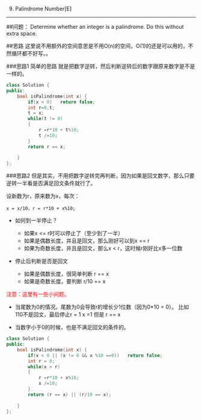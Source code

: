 009. Palindrome Number[E]
---
##问题：
Determine whether an integer is a palindrome. Do this without extra space.

##思路
这里说不用额外的空间意思是不用O(n)的空间，O(1)的还是可以用的，不然循环都不好写。。

###思路1
简单的思路 就是把数字逆转，然后判断逆转后的数字跟原来数字是不是一样的。

```c++
class Solution {
public:
    bool isPalindrome(int x) {
        if(x < 0)   return false;
        int r=0,t;
        t = x;
        while(t != 0)
        {
            r =r*10 + t%10;
            t /=10;
        }
        return r == x;
        
    }
};
```
###思路2
但是其实，不用把数字逆转完再判断，因为如果是回文数字，那么只要逆转一半看是否满足回文条件就行了。

设新数为r，原来数为x，每次：

	x = x/10，r = r*10 + x%10;

- 如何到一半停止？
	- 如果x <= r时可以停止了（至少到了一半）
	- 如果是偶数长度，并且是回文，那么刚好可以到x == r
	- 如果为奇数长度，并且是回文，那么x < r，这时候r刚好比x多一位数
	
- 停止后判断是否是回文
	- 如果是偶数长度，很简单判断 r == x
	- 如果是奇数长度，要判断 r/10 == x

<font color=red>注意：这里有一些小问题。</font>
- 当尾数为0的情况。尾数为0会导致r的增长少1位数（因为0*10 = 0）。
比如110不是回文，最后停止r = 1  x =1 但是 r == x


- 当数字小于0的时候，也是不满足回文的条件的。

```c++
class Solution {
public:
    bool isPalindrome(int x) {
        if(x < 0 || (x != 0 && x %10 ==0))   return false;
        int r = 0;
        while(x > r)
        {
            r =r*10 + x%10;
            x /=10;
        }
        return (r == x) || (r/10 == x);
        
    }
};
```


